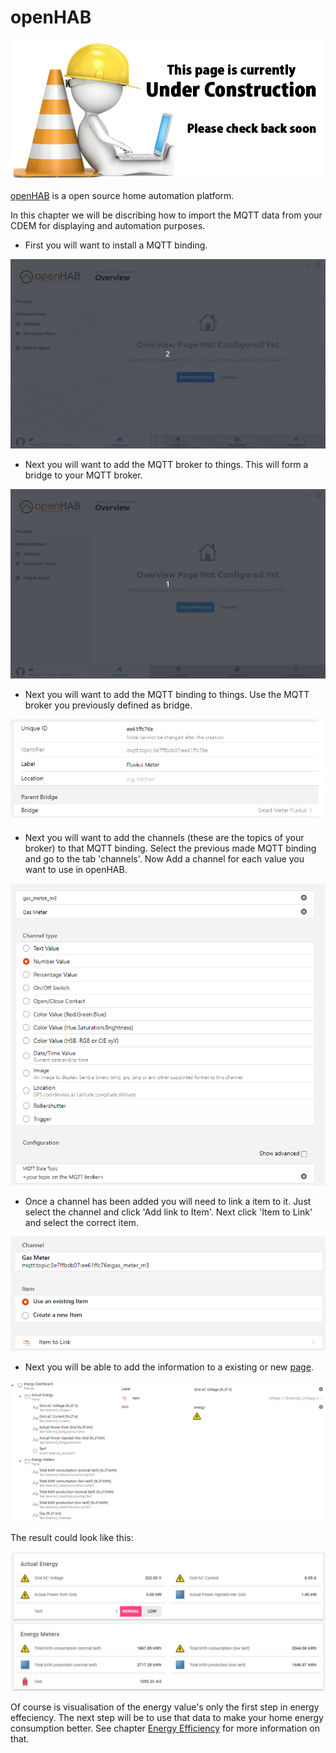 # openHAB

![UNDER CONSTRUCTION](./images/underconstruction.jpg)

<!-- TOTO: Test if this info is correct and complete to setup openHab CDEM info page -->

[openHAB](https://www.openhab.org/) is a open source home automation platform.

In this chapter we will be discribing how to import the MQTT data from your CDEM for displaying and automation purposes.

* First you will want to install a MQTT binding.

![image](./images/mqttbinding.gif)

* Next you will want to add the MQTT broker to things. This will form a bridge to your MQTT broker.

![image](./images/mqttbroker.gif)

* Next you will want to add the MQTT binding to things. Use the MQTT broker you previously defined as bridge.

![image](./images/afbeelding3.png)

* Next you will want to add the channels (these are the topics of your broker) to that MQTT binding. Select the previous made MQTT binding and go to the tab 'channels'. Now Add a channel for each value you want to use in openHAB. 

![image](./images/afbeelding5.png)

* Once a channel has been added you will need to link a item to it. Just select the channel and click 'Add link to Item'. Next click 'Item to Link' and select the correct item.

![image](./images/afbeelding6.png)

* Next you will be able to add the information to a existing or new [page](https://www.openhab.org/docs/ui/sitemaps.html).

![image](./images/afbeelding4.png)

The result could look like this:

![image](./images/afbeelding1.png)

Of course is visualisation of the energy value's only the first step in energy effeciency.
The next step will be to use that data to make your home energy consumption better.
See chapter [Energy Efficiency](/12_energysavings) for more information on that.